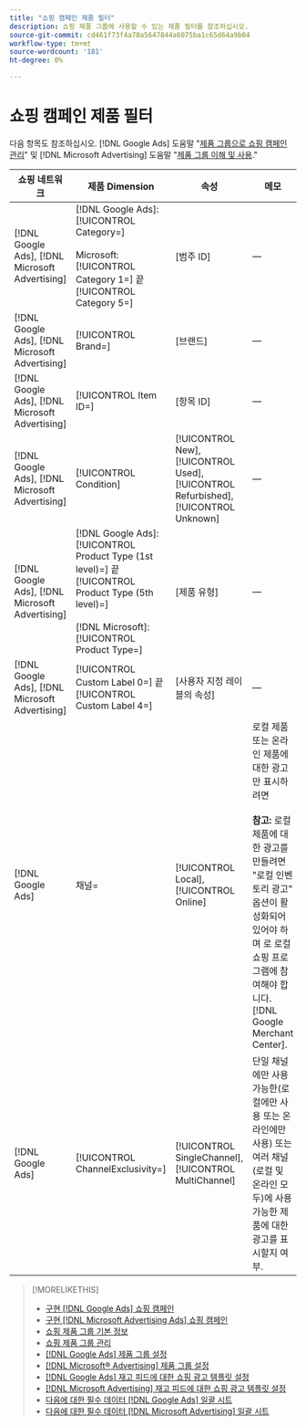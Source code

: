 ```yaml
---
title: "쇼핑 캠페인 제품 필터"
description: 쇼핑 제품 그룹에 사용할 수 있는 제품 필터를 참조하십시오.
source-git-commit: cd461f73f4a70a5647844a6075ba1c65d64a9b04
workflow-type: tm+mt
source-wordcount: '181'
ht-degree: 0%

---
```


# 쇼핑 캠페인 제품 필터

다음 항목도 참조하십시오. [!DNL Google Ads] 도움말 &quot;[제품 그룹으로 쇼핑 캠페인 관리](https://support.google.com/google-ads/answer/6275317)&quot; 및 [!DNL Microsoft Advertising] 도움말 &quot;[제품 그룹 이해 및 사용](https://help.ads.microsoft.com/#apex/bae/en/56782).&quot;

| 쇼핑 네트워크 | 제품 Dimension | 속성 | 메모 |
|----|----|----|----|
| [!DNL Google Ads], [!DNL Microsoft Advertising] | [!DNL Google Ads]: [!UICONTROL Category=]<br><br>Microsoft: [!UICONTROL Category 1=] 끝 [!UICONTROL Category 5=] | \[범주 ID\] | — |
| [!DNL Google Ads], [!DNL Microsoft Advertising] | [!UICONTROL Brand=] | \[브랜드\] | — |
| [!DNL Google Ads], [!DNL Microsoft Advertising] | [!UICONTROL Item ID=] | \[항목 ID\] | — |
| [!DNL Google Ads], [!DNL Microsoft Advertising] | [!UICONTROL Condition] | [!UICONTROL New], [!UICONTROL Used], [!UICONTROL Refurbished], [!UICONTROL Unknown] | — |
| [!DNL Google Ads], [!DNL Microsoft Advertising] | [!DNL Google Ads]: [!UICONTROL Product Type (1st level)=] 끝 [!UICONTROL Product Type (5th level)=]<br><br>[!DNL Microsoft]: [!UICONTROL Product Type=] | \[제품 유형\] | — |
| [!DNL Google Ads], [!DNL Microsoft Advertising] | [!UICONTROL Custom Label 0=] 끝 [!UICONTROL Custom Label 4=] | \[사용자 지정 레이블의 속성\] | — |
| [!DNL Google Ads] | 채널= | [!UICONTROL Local], [!UICONTROL Online] | 로컬 제품 또는 온라인 제품에 대한 광고만 표시하려면<br><br><b>참고:</b> 로컬 제품에 대한 광고를 만들려면 &quot;로컬 인벤토리 광고&quot; 옵션이 활성화되어 있어야 하며 로 로컬 쇼핑 프로그램에 참여해야 합니다. [!DNL Google Merchant Center]. |
| [!DNL Google Ads] | [!UICONTROL ChannelExclusivity=] | [!UICONTROL SingleChannel], [!UICONTROL MultiChannel] | 단일 채널에만 사용 가능한(로컬에만 사용 또는 온라인에만 사용) 또는 여러 채널(로컬 및 온라인 모두)에 사용 가능한 제품에 대한 광고를 표시할지 여부. |

>[!MORELIKETHIS]
>
>* [구현 [!DNL Google Ads] 쇼핑 캠페인](/help/search-social-commerce/campaign-management/special-campaign-types/google-shopping-campaigns.md)
>* [구현 [!DNL Microsoft Advertising Ads] 쇼핑 캠페인](/help/search-social-commerce/campaign-management/special-campaign-types/microsoft-shopping-campaigns.md)
>* [쇼핑 제품 그룹 기본 정보](product-group-about.md)
>* [쇼핑 제품 그룹 관리](product-group-manage.md)
>* [[!DNL Google Ads] 제품 그룹 설정](/help/search-social-commerce/campaign-management/campaigns/product-group-settings-google.md)
>* [[!DNL Microsoft® Advertising] 제품 그룹 설정](/help/search-social-commerce/campaign-management/campaigns/product-group-settings-microsoft.md)
>* [[!DNL Google Ads] 재고 피드에 대한 쇼핑 광고 템플릿 설정](/help/search-social-commerce/campaign-management/inventory-feeds/ad-templates/template-google-shopping.md)
>* [[!DNL Microsoft Advertising] 재고 피드에 대한 쇼핑 광고 템플릿 설정](/help/search-social-commerce/campaign-management/inventory-feeds/ad-templates/template-microsoft-shopping.md)
>* [다음에 대한 필수 데이터 [!DNL Google Ads] 일괄 시트](/help/search-social-commerce/campaign-management/bulksheets/bulksheet-data-formats/bulksheet-data-google.md)
>* [다음에 대한 필수 데이터 [!DNL Microsoft Advertising] 일괄 시트](/help/search-social-commerce/campaign-management/bulksheets/bulksheet-data-formats/bulksheet-data-microsoft.md)

